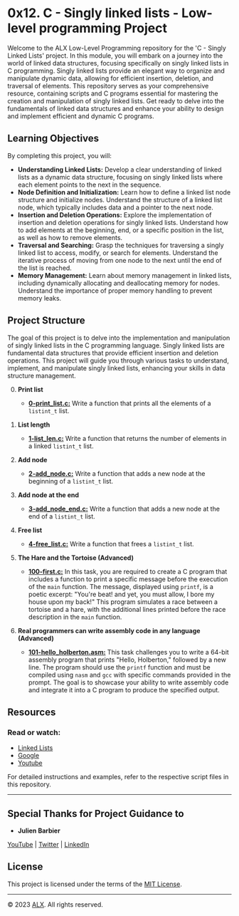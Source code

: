 # 0x12. C - Singly linked lists - Low-level programming Project

Welcome to the ALX Low-Level Programming repository for the 'C - Singly Linked Lists' project. In this module, you will embark on a journey into the world of linked data structures, focusing specifically on singly linked lists in C programming. Singly linked lists provide an elegant way to organize and manipulate dynamic data, allowing for efficient insertion, deletion, and traversal of elements. This repository serves as your comprehensive resource, containing scripts and C programs essential for mastering the creation and manipulation of singly linked lists. Get ready to delve into the fundamentals of linked data structures and enhance your ability to design and implement efficient and dynamic C programs.

## Learning Objectives

By completing this project, you will:

- **Understanding Linked Lists:** Develop a clear understanding of linked lists as a dynamic data structure, focusing on singly linked lists where each element points to the next in the sequence.
- **Node Definition and Initialization:** Learn how to define a linked list node structure and initialize nodes. Understand the structure of a linked list node, which typically includes data and a pointer to the next node.
- **Insertion and Deletion Operations:** Explore the implementation of insertion and deletion operations for singly linked lists. Understand how to add elements at the beginning, end, or a specific position in the list, as well as how to remove elements.
- **Traversal and Searching:** Grasp the techniques for traversing a singly linked list to access, modify, or search for elements. Understand the iterative process of moving from one node to the next until the end of the list is reached.
- **Memory Management:** Learn about memory management in linked lists, including dynamically allocating and deallocating memory for nodes. Understand the importance of proper memory handling to prevent memory leaks.

## Project Structure

The goal of this project is to delve into the implementation and manipulation of singly linked lists in the C programming language. Singly linked lists are fundamental data structures that provide efficient insertion and deletion operations. This project will guide you through various tasks to understand, implement, and manipulate singly linked lists, enhancing your skills in data structure management.

0. **Print list**
    - **[0-print_list.c:](0-print_list.c)** Write a function that prints all the elements of a `listint_t` list.

1. **List length**
    - **[1-list_len.c:](1-list_len.c)** Write a function that returns the number of elements in a linked `listint_t` list.

2. **Add node**
    - **[2-add_node.c:](2-add_node.c)** Write a function that adds a new node at the beginning of a `listint_t` list. 

3. **Add node at the end**
    - **[3-add_node_end.c:](3-add_node_end.c)** Write a function that adds a new node at the end of a `listint_t` list.

4. **Free list**
    - **[4-free_list.c:](4-free_list.c)** Write a function that frees a `listint_t` list.

5. **The Hare and the Tortoise (Advanced)**
    - **[100-first.c:](100-first.c)** In this task, you are required to create a C program that includes a function to print a specific message before the execution of the `main` function. The message, displayed using `printf`, is a poetic excerpt: "You're beat! and yet, you must allow, I bore my house upon my back!" This program simulates a race between a tortoise and a hare, with the additional lines printed before the race description in the `main` function.

6. **Real programmers can write assembly code in any language (Advanced)**
    - **[101-hello_holberton.asm:](101-hello_holberton.asm)** This task challenges you to write a 64-bit assembly program that prints "Hello, Holberton," followed by a new line. The program should use the `printf` function and must be compiled using `nasm` and `gcc` with specific commands provided in the prompt. The goal is to showcase your ability to write assembly code and integrate it into a C program to produce the specified output.

## Resources

### Read or watch:

- [Linked Lists](https://www.youtube.com/watch?v=udapt4FGY20&feature=youtu.be&t=2m10s)
- [Google](https://www.google.com/search?q=licked+list&sca_esv=583768629&sxsrf=AM9HkKnY0zWRWQEQcsiDnCio31SawmBJpw%3A1700396068459&source=hp&ei=JPxZZZmwGpSSxc8Pve6PwA0&iflsig=AO6bgOgAAAAAZVoKNFTEZsqhv0iOwauIOld7affZ6PB-&ved=0ahUKEwiZ0ov9hNCCAxUUSfEDHT33A9gQ4dUDCAo&uact=5&oq=licked+list&gs_lp=Egdnd3Mtd2l6IgtsaWNrZWQgbGlzdDIKEAAYgAQYywEYCjIGEAAYFhgeMggQABgWGB4YDzIIEAAYFhgeGA8yBhAAGBYYHjIIEAAYFhgeGA8yBhAAGBYYHjIIEAAYFhgeGA9I6hVQ7AVY9xRwAXgAkAEAmAHuAaABtQ-qAQUwLjYuNLgBA8gBAPgBAagCCsICBxAjGOoCGCfCAgoQIxiABBiKBRgnwgIEECMYJ8ICERAuGIAEGLEDGIMBGMcBGNEDwgILEAAYgAQYsQMYgwHCAg4QABiABBiKBRixAxiDAcICDhAuGIAEGLEDGMcBGNEDwgIFEC4YgATCAg0QLhiABBgUGIcCGLEDwgIKEC4YgAQYFBiHAsICCBAuGIAEGLEDwgIIEAAYgAQYsQPCAgUQABiABMICCBAAGIAEGMsBwgINEAAYgAQYsQMYgwEYCsICChAAGIAEGLEDGArCAgcQABiABBgKwgIHECMYsQIYJ8ICExAuGIMBGMcBGLEDGNEDGIAEGArCAhAQLhiABBixAxjHARjRAxgKwgINEC4YgAQYsQMYgwEYCsICBBAuGAPCAgcQLhiABBgKwgIIEC4YgAQYywE&sclient=gws-wiz)
- [Youtube](https://www.youtube.com/results?search_query=linked+lists)

For detailed instructions and examples, refer to the respective script files in this repository.

---

## Special Thanks for Project Guidance to 

- **Julien Barbier**

[YouTube](https://www.youtube.com/@0xJulien) | [Twitter](https://twitter.com/julienbarbier42) | [LinkedIn](https://www.linkedin.com/in/julienbarbier/)

## License

This project is licensed under the terms of the [MIT License](https://www.alxafrica.com/terms-conditions-portal/).

---

© 2023 [ALX](https://www.alxafrica.com/). All rights reserved.
